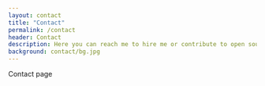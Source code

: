 ```yaml
---
layout: contact
title: "Contact"
permalink: /contact
header: Contact
description: Here you can reach me to hire me or contribute to open source project
background: contact/bg.jpg
---
```


Contact page
